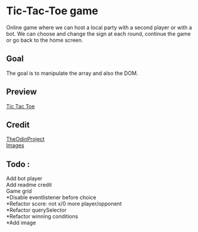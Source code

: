 # Tic-Tac-Toe game
Online game where we can host a local party with a second player or with a bot.
We can choose and change the sign at each round, continue the game or go back to the home screen.
## Goal
The goal is to manipulate the array and also the DOM.
## Preview
[Tic Tac Toe](http://127.0.0.1:3000/index.html)

## Credit
[TheOdinProject](https://www.theodinproject.com/)     
[Images]()

## Todo :
Add bot player  
Add readme credit  
Game grid  
    *Disable eventlistener before choice    
    *Refactor score: not x/0 more player/opponent  
    *Refactor querySelector  
    *Refactor winning conditions  
    *Add image  